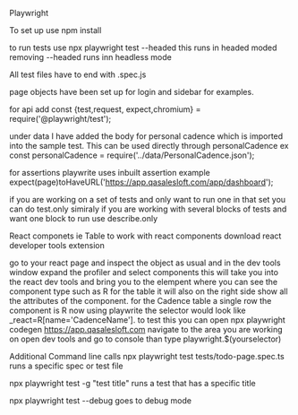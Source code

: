 Playwright

To set up use npm install


to run tests use npx playwright test --headed this runs in headed moded removing --headed runs inn headless mode

All test files have to end with .spec.js

page objects have been set up for login and sidebar for examples.

for api add  const {test,request, expect,chromium} = require('@playwright/test');

under data I have added the body for personal cadence which is imported into the sample test. This can be used directly through personalCadence
ex const personalCadence = require('../data/PersonalCadence.json');

for assertions playwrite uses inbuilt assertion example expect(page)toHaveURL('https://app.qasalesloft.com/app/dashboard');

if you are working on a set of tests and only want to run one in that set you can do test.only
simiraly if you are working with several blocks of tests and want one block to run use describe.only

React componets ie Table 
to work with react components download react developer tools extension

go to your react page and inspect the object as usual and in the dev tools window expand the profiler and select components 
this will take you into the react dev tools and bring you to the elempent where you can see the component type such as R for the table
it will also on the right side show all the attributes of the component. for the Cadence table a single row the component is R now using playwrite the selector would look like _react=R[name='CadenceName']. to test this you can open 
npx playwright codegen https://app.qasalesloft.com navigate to the area you are working on open dev tools and go to console than type playwright.$(yourselector)

Additional Command line calls
npx playwright test tests/todo-page.spec.ts runs a specific spec or test file

npx playwright test -g "test title" runs a test that has a specific title

npx playwright test --debug goes to debug mode
